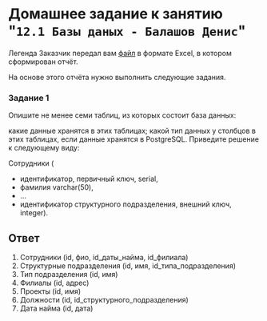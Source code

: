 # Домашнее задание к занятию "`12.1 Базы даных - Балашов Денис`"

Легенда
Заказчик передал вам [файл](https://github.com/netology-code/sdb-homeworks/blob/main/resources/hw-12-1.xlsx) в формате Excel, в котором сформирован отчёт.

На основе этого отчёта нужно выполнить следующие задания.

### Задание 1
Опишите не менее семи таблиц, из которых состоит база данных:

какие данные хранятся в этих таблицах;
какой тип данных у столбцов в этих таблицах, если данные хранятся в PostgreSQL.
Приведите решение к следующему виду:

Сотрудники (
- идентификатор, первичный ключ, serial,
- фамилия varchar(50),
- ...
- идентификатор структурного подразделения, внешний ключ, integer).

## Ответ
1. Сотрудники (id, фио, id_даты_найма, id_филиала)
2. Структурные подразделения (id, имя, id_типа_подразделения)
3. Тип подразделения (id, имя)
4. Филиалы (id, адрес)
5. Проекты (id, имя)
7. Должности (id, id_структурного_подразделения)
7. Дата найма (id, дата)
 